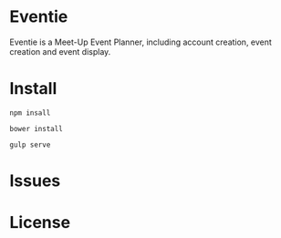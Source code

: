 # Eventie
Eventie is a Meet-Up Event Planner, including account creation, event creation and event display.

# Install
```
npm insall

bower install

gulp serve
```

# Issues

# License
